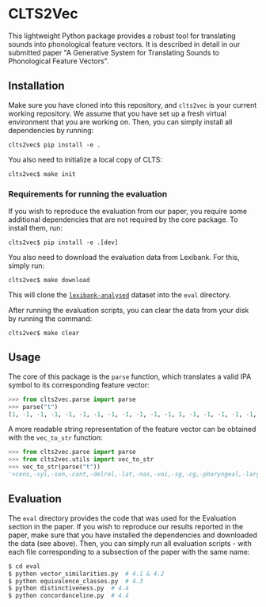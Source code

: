 # CLTS2Vec

This lightweight Python package provides a robust tool for translating sounds into phonological feature vectors. It is described in detail in our submitted paper "A Generative System for Translating Sounds to Phonological Feature Vectors".

## Installation

Make sure you have cloned into this repository, and `clts2vec` is your current working repository. We assume that you have set up a fresh virtual environment that you are working on. Then, you can simply install all dependencies by running:

```
clts2vec$ pip install -e .
```

You also need to initialize a local copy of CLTS:

```
clts2vec$ make init
```

### Requirements for running the evaluation

If you wish to reproduce the evaluation from our paper, you require some additional dependencies that are not required by the core package. To install them, run:

```
clts2vec$ pip install -e .[dev]
```

You also need to download the evaluation data from Lexibank. For this, simply run:

```
clts2vec$ make download
```

This will clone the [`lexibank-analysed`](https://github.com/lexibank/lexibank-analysed) dataset into the `eval` directory.

After running the evaluation scripts, you can clear the data from your disk by running the command:

```
clts2vec$ make clear
```

## Usage

The core of this package is the `parse` function, which translates a valid IPA symbol to its corresponding feature vector:

```python
>>> from clts2vec.parse import parse
>>> parse("t")
(1, -1, -1, -1, -1, -1, -1, -1, -1, -1, -1, -1, 1, -1, -1, -1, -1, -1, 0, 0, -1, -1, -1, 1, -1, 0, 0, 0, 0, 0, 0, 0, 0, 0, 0, 0, 0, 0, 0)
```

A more readable string representation of the feature vector can be obtained with the `vec_to_str` function:

```python
>>> from clts2vec.parse import parse
>>> from clts2vec.utils import vec_to_str
>>> vec_to_str(parse("t"))
'+cons,-syl,-son,-cont,-delrel,-lat,-nas,-voi,-sg,-cg,-pharyngeal,-laryngeal,+cor,-dorsal,-lab,-hi,-lo,-back,0_front,0_tense,-round,-velaric,-long,+ant,-distr,0_strid,0_hitone,0_hireg,0_loreg,0_rising,0_falling,0_contour,0_backshift,0_frontshift,0_opening,0_closing,0_centering,0_longdistance,0_secondrounded'
```

## Evaluation

The `eval` directory provides the code that was used for the Evaluation section in the paper. If you wish to reproduce our results reported in the paper, make sure that you have installed the dependencies and downloaded the data (see above). Then, you can simply run all evaluation scripts - with each file corresponding to a subsection of the paper with the same name:

```bash
$ cd eval
$ python vector_similarities.py  # 4.1 & 4.2
$ python equivalence_classes.py  # 4.3
$ python distinctiveness.py  # 4.4
$ python concordanceline.py  # 4.4
```
